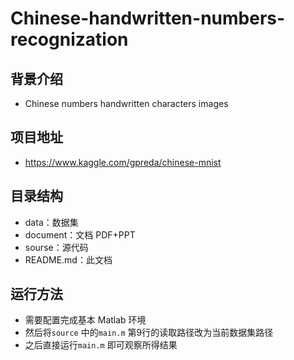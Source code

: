 # Chinese-handwritten-numbers-recognization

## 背景介绍

- Chinese numbers handwritten characters images

## 项目地址

- https://www.kaggle.com/gpreda/chinese-mnist

## 目录结构

- data：数据集
- document：文档 PDF+PPT
- sourse：源代码
- README.md：此文档

## 运行方法

- 需要配置完成基本 Matlab 环境
- 然后将`source` 中的`main.m`  第9行的读取路径改为当前数据集路径
- 之后直接运行`main.m`  即可观察所得结果
